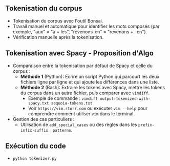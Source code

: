 ## Tokenisation du corpus

- Tokenisation du corpus avec l'outil Bonsai.
- Travail manuel et automatique pour identifier les mots composés (par exemple, "aux" = "à + les", "revenons-en" = "revenons + -en").
- Vérification manuelle après la tokenisation.

## Tokenisation avec Spacy - Proposition d'Algo

- Comparaison entre la tokenisation par défaut de Spacy et celle du corpus :
    - **Méthode 1** (Python): Écrire un script Python qui parcourt les deux fichiers ligne par ligne et qui ajoute les différences dans une liste.
    - **Méthode 2** (Bash): Extraire les tokens avec Spacy, mettre les tokens du corpus dans un autre fichier, puis comparer avec `vimdiff`.
        - Exemple de commande : `vimdiff output-tokenized-with-spacy.txt sequoia-tokens.txt`
        - Voir `https://vim.rtorr.com` ou exécuter `vim --help` pour comprendre comment utiliser `vim` dans le terminal.
- Gestion des cas particuliers :
    - Utilisation de `add_special_cases` ou des règles dans les `prefix-infix-suffix  patterns`.

## Exécution du code

- `python tokenizer.py`



